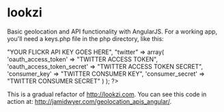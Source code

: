 lookzi
======
Basic geolocation and API functionality with AngularJS.
For a working app, you'll need a keys.php file in the php directory, like this: 

<?php 
    $keys = array(
        "flickr" =>"YOUR FLICKR API KEY GOES HERE", 
        "twitter" => array(
                'oauth_access_token' => "TWITTER ACCESS TOKEN",
                'oauth_access_token_secret' => "TWITTER ACCESS TOKEN SECRET",
                'consumer_key' => "TWITTER CONSUMER KEY",
                'consumer_secret' => "TWITTER CONSUMER SECRET"
        )
    );
?>

This is a gradual refactor of http://lookzi.com. You can see this code in action at: http://jamidwyer.com/geolocation_apis_angular/.
